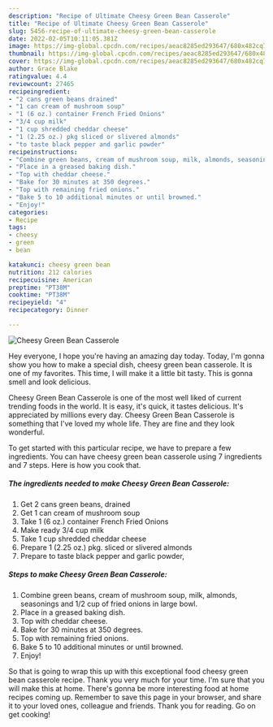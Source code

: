 ```yaml
---
description: "Recipe of Ultimate Cheesy Green Bean Casserole"
title: "Recipe of Ultimate Cheesy Green Bean Casserole"
slug: 5456-recipe-of-ultimate-cheesy-green-bean-casserole
date: 2022-02-05T10:11:05.381Z
image: https://img-global.cpcdn.com/recipes/aeac8285ed293647/680x482cq70/cheesy-green-bean-casserole-recipe-main-photo.jpg
thumbnail: https://img-global.cpcdn.com/recipes/aeac8285ed293647/680x482cq70/cheesy-green-bean-casserole-recipe-main-photo.jpg
cover: https://img-global.cpcdn.com/recipes/aeac8285ed293647/680x482cq70/cheesy-green-bean-casserole-recipe-main-photo.jpg
author: Grace Blake
ratingvalue: 4.4
reviewcount: 27465
recipeingredient:
- "2 cans green beans drained"
- "1 can cream of mushroom soup"
- "1 (6 oz.) container French Fried Onions"
- "3/4 cup milk"
- "1 cup shredded cheddar cheese"
- "1 (2.25 oz.) pkg sliced or slivered almonds"
- "to taste black pepper and garlic powder"
recipeinstructions:
- "Combine green beans, cream of mushroom soup, milk, almonds, seasonings and 1/2 cup of fried onions in large bowl."
- "Place in a greased baking dish."
- "Top with cheddar cheese."
- "Bake for 30 minutes at 350 degrees."
- "Top with remaining fried onions."
- "Bake 5 to 10 additional minutes or until browned."
- "Enjoy!"
categories:
- Recipe
tags:
- cheesy
- green
- bean

katakunci: cheesy green bean 
nutrition: 212 calories
recipecuisine: American
preptime: "PT38M"
cooktime: "PT38M"
recipeyield: "4"
recipecategory: Dinner

---
```



![Cheesy Green Bean Casserole](https://img-global.cpcdn.com/recipes/aeac8285ed293647/680x482cq70/cheesy-green-bean-casserole-recipe-main-photo.jpg)

Hey everyone, I hope you're having an amazing day today. Today, I'm gonna show you how to make a special dish, cheesy green bean casserole. It is one of my favorites. This time, I will make it a little bit tasty. This is gonna smell and look delicious.



Cheesy Green Bean Casserole is one of the most well liked of current trending foods in the world. It is easy, it's quick, it tastes delicious. It's appreciated by millions every day. Cheesy Green Bean Casserole is something that I've loved my whole life. They are fine and they look wonderful.


To get started with this particular recipe, we have to prepare a few ingredients. You can have cheesy green bean casserole using 7 ingredients and 7 steps. Here is how you cook that.

<!--inarticleads1-->

##### The ingredients needed to make Cheesy Green Bean Casserole:

1. Get 2 cans green beans, drained
1. Get 1 can cream of mushroom soup
1. Take 1 (6 oz.) container French Fried Onions
1. Make ready 3/4 cup milk
1. Take 1 cup shredded cheddar cheese
1. Prepare 1 (2.25 oz.) pkg. sliced or slivered almonds
1. Prepare to taste black pepper and garlic powder,




<!--inarticleads2-->

##### Steps to make Cheesy Green Bean Casserole:

1. Combine green beans, cream of mushroom soup, milk, almonds, seasonings and 1/2 cup of fried onions in large bowl.
1. Place in a greased baking dish.
1. Top with cheddar cheese.
1. Bake for 30 minutes at 350 degrees.
1. Top with remaining fried onions.
1. Bake 5 to 10 additional minutes or until browned.
1. Enjoy!




So that is going to wrap this up with this exceptional food cheesy green bean casserole recipe. Thank you very much for your time. I'm sure that you will make this at home. There's gonna be more interesting food at home recipes coming up. Remember to save this page in your browser, and share it to your loved ones, colleague and friends. Thank you for reading. Go on get cooking!
